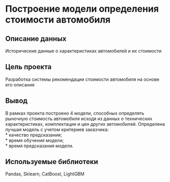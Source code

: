 # Построение модели определения стоимости автомобиля
## Описание данных
Исторические данные о характеристиках автомобилей и их стоимости
## Цель проекта
Разработка системы рекомендации стоимости автомобиля на основе его описания
## Вывод
В рамках проекта построено 4 модели, способных определять рыночную стоимость автомобиля исходя из данных о технических характеристиках, комплектации и цен других автомобилей. Определена лучшая модель с учетом критериев заказчика:\
    * качество предсказания;\
    * время обучения модели;\
    * время предсказания модели.
## Используемые библиотеки
Pandas, Sklearn, CatBoost, LightGBM
